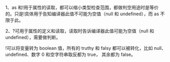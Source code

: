 1、as 和!用于属性的读取，都可以缩小类型检查范围，都做判空用途时是等价的。只是!具体用于告知编译器此值不可能为空值（null 和 undefined），而 as 不限于此。

2、?可用于属性的定义和读取，读取时告诉编译器此值可能为空值（null 和 undefined），需要做判断。

!可以将变量转为 boolean 值，所有的 truthy 和 falsy 都可以被转化，比如 null、undefined、数字 0 和空字符串取反都为 true，
其余都为 false。
